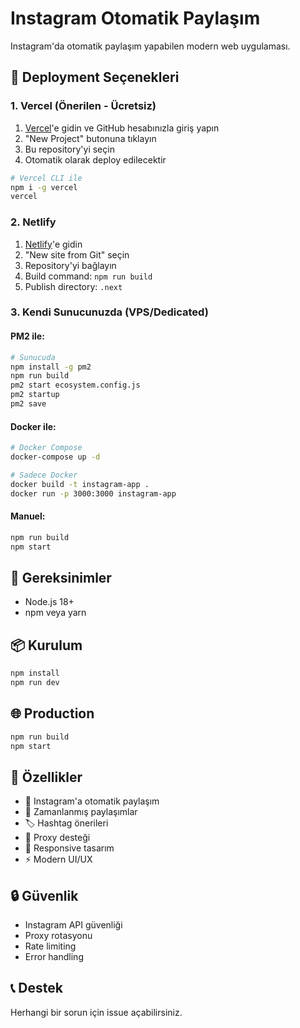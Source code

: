 # Instagram Otomatik Paylaşım

Instagram'da otomatik paylaşım yapabilen modern web uygulaması.

## 🚀 Deployment Seçenekleri

### 1. Vercel (Önerilen - Ücretsiz)

1. [Vercel](https://vercel.com)'e gidin ve GitHub hesabınızla giriş yapın
2. "New Project" butonuna tıklayın
3. Bu repository'yi seçin
4. Otomatik olarak deploy edilecektir

```bash
# Vercel CLI ile
npm i -g vercel
vercel
```

### 2. Netlify

1. [Netlify](https://netlify.com)'e gidin
2. "New site from Git" seçin
3. Repository'yi bağlayın
4. Build command: `npm run build`
5. Publish directory: `.next`

### 3. Kendi Sunucunuzda (VPS/Dedicated)

#### PM2 ile:
```bash
# Sunucuda
npm install -g pm2
npm run build
pm2 start ecosystem.config.js
pm2 startup
pm2 save
```

#### Docker ile:
```bash
# Docker Compose
docker-compose up -d

# Sadece Docker
docker build -t instagram-app .
docker run -p 3000:3000 instagram-app
```

#### Manuel:
```bash
npm run build
npm start
```

## 🔧 Gereksinimler

- Node.js 18+
- npm veya yarn

## 📦 Kurulum

```bash
npm install
npm run dev
```

## 🌐 Production

```bash
npm run build
npm start
```

## 📝 Özellikler

- 📸 Instagram'a otomatik paylaşım
- 📅 Zamanlanmış paylaşımlar
- 🏷️ Hashtag önerileri
- 🔄 Proxy desteği
- 📱 Responsive tasarım
- ⚡ Modern UI/UX

## 🔒 Güvenlik

- Instagram API güvenliği
- Proxy rotasyonu
- Rate limiting
- Error handling

## 📞 Destek

Herhangi bir sorun için issue açabilirsiniz.
